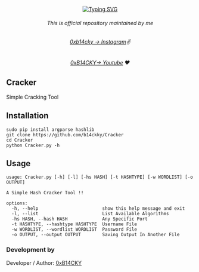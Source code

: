 <p align="center">
<a href="https://git.io/typing-svg"><img src="https://readme-typing-svg.demolab.com?font=Fira+Code&weight=700&duration=3000&pause=500&center=true&vCenter=true&random=false&width=435&lines=Welcome+To+Cracker!!" alt="Typing SVG" /></a>
</p>


###### <p align="center">*This is official repository maintained by me*
###### <p align="center"> *[0xb14cky → Instagram](https://www.instagram.com/0xb14cky/)✌*
###### <p align="center"> *[0xB14CKY→ Youtube](https://www.youtube.com/channel/UC8bmAXnfIitSouOnhD9bjzA/) ❤️*
  

## Cracker
 
Simple Cracking Tool

## Installation
```
sudo pip install argparse hashlib
git clone https://github.com/b14ckky/Cracker
cd Cracker
python Cracker.py -h
```

## Usage
```
usage: Cracker.py [-h] [-l] [-hs HASH] [-t HASHTYPE] [-w WORDLIST] [-o OUTPUT]

A Simple Hash Cracker Tool !!

options:
  -h, --help                        show this help message and exit
  -l, --list                        List Available Algorithms
  -hs HASH, --hash HASH             Any Specific Port
  -t HASHTYPE, --hashtype HASHTYPE  Username File
  -w WORDLIST, --wordlist WORDLIST  Password File
  -o OUTPUT, --output OUTPUT        Saving Output In Another File
```

 ### Development by

Developer / Author: [0xB14CKY](https://www.instagram.com/0xb14cky/)
